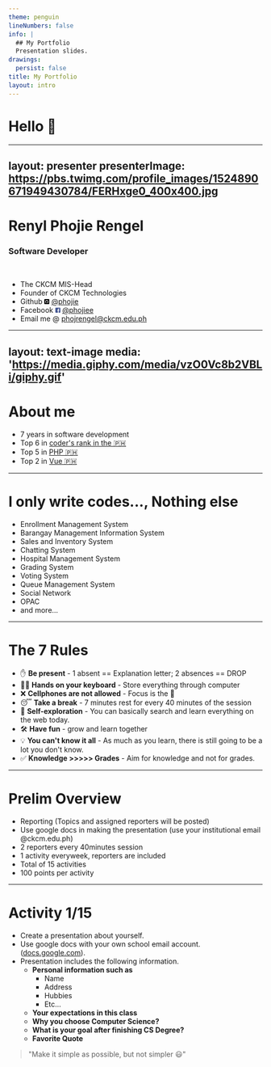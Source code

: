 ```yaml
---
theme: penguin
lineNumbers: false
info: |
  ## My Portfolio
  Presentation slides.
drawings:
  persist: false
title: My Portfolio
layout: intro
---
```


# Hello 👋

---
layout: presenter
presenterImage: https://pbs.twimg.com/profile_images/1524890671949430784/FERHxge0_400x400.jpg
---

# Renyl Phojie Rengel

### Software Developer

<br/>

- The CKCM MIS-Head
- Founder of CKCM Technologies
- <span class="flex items-center"> Github <img class="ml-2 mr-1" style="height:10px" src="/icons/github.png"/> <a target="_" href="https://github.com/phojie">@phojie</a> </span>
- <span class="flex items-center">Facebook <img class="ml-2 mr-1" style="height:10px" src="/icons/facebook.png"/> <a target="_" href="https://facebook.com/phojiee">@phojiee</a> </span>
- <span> Email me @ <a href="#">phojrengel@ckcm.edu.ph</a></span>

---
layout: text-image
media: 'https://media.giphy.com/media/vzO0Vc8b2VBLi/giphy.gif'
---

# About me

- 7 years in software development
- Top 6 in <a href="https://profile.codersrank.io/leaderboard/developer?country=Philippines" target="_">coder's rank in the 🇵🇭</a>
- Top 5 in <a href="https://profile.codersrank.io/leaderboard/developer?country=Philippines&technology=PHP" target="_">PHP  🇵🇭</a>
- Top 2 in <a href="https://profile.codersrank.io/leaderboard/developer?country=Philippines&technology=Vue" target="_">Vue  🇵🇭</a>

---

# I only write codes..., Nothing else
  - Enrollment Management System
  - Barangay Management Information System
  - Sales and Inventory System
  - Chatting System
  - Hospital Management System
  - Grading System
  - Voting System
  - Queue Management System
  - Social Network
  - OPAC
  - and more...

---

# The 7 Rules

- ✋ **Be present** - 1 absent == Explanation letter; 2 absences == DROP
- 👨‍💻 **Hands on your keyboard** - Store everything through computer
- ❌ **Cellphones are not allowed** - Focus is the 🔑
- 😴 **Take a break** - 7 minutes rest for every 40 minutes of the session
- 🚀 **Self-exploration** - You can basically search and learn everything on the web today.
- 🛠 **Have fun** - grow and learn together
- 💡 **You can't know it all** - As much as you learn, there is still going to be a lot you don't know.
- ✅ **Knowledge >>>>> Grades** - Aim for knowledge and not for grades.

---

# Prelim Overview

- Reporting (Topics and assigned reporters will be posted)
- Use google docs in making the presentation (use your institutional email @ckcm.edu.ph)
- 2 reporters every 40minutes session
- 1 activity everyweek, reporters are included
- Total of 15 activities
- 100 points per activity

---

# Activity 1/15 
- Create a presentation about yourself.
- Use google docs with your own school email account. (<a href="docs.google.com" target="_">docs.google.com</a>).
- Presentation includes the following information.
  + **Personal information such as**
    - Name
    - Address
    - Hubbies
    - Etc...
  + **Your expectations in this class**
  + **Why you choose Computer Science?**
  + **What is your goal after finishing CS Degree?**
  + **Favorite Quote**

<blockquote class="mt-2">"Make it simple as possible, but not simpler 😃"</blockquote>

